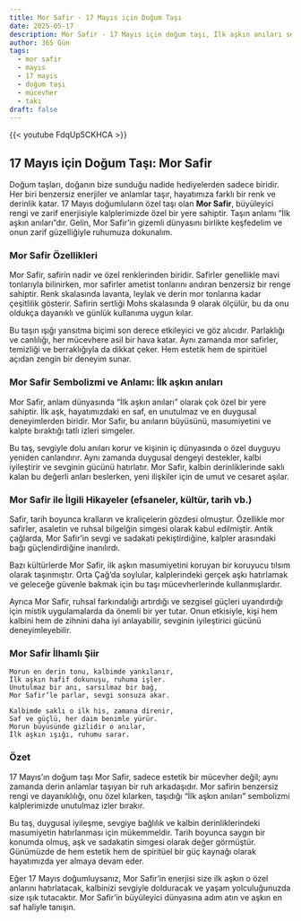 ```yaml
---
title: Mor Safir - 17 Mayıs için Doğum Taşı
date: 2025-05-17
description: Mor Safir - 17 Mayıs için doğum taşı, İlk aşkın anıları sembolü. Bu özel taşın derin anlamını öğrenin.
author: 365 Gün
tags:
  - mor safir
  - mayıs
  - 17 mayıs
  - doğum taşı
  - mücevher
  - takı
draft: false
---
```


{{< youtube FdqUp5CKHCA >}}

## 17 Mayıs için Doğum Taşı: Mor Safir

Doğum taşları, doğanın bize sunduğu nadide hediyelerden sadece biridir. Her biri benzersiz enerjiler ve anlamlar taşır, hayatımıza farklı bir renk ve derinlik katar. 17 Mayıs doğumluların özel taşı olan **Mor Safir**, büyüleyici rengi ve zarif enerjisiyle kalplerimizde özel bir yere sahiptir. Taşın anlamı “İlk aşkın anıları”dır. Gelin, Mor Safir’in gizemli dünyasını birlikte keşfedelim ve onun zarif güzelliğiyle ruhumuza dokunalım.

### Mor Safir Özellikleri

Mor Safir, safirin nadir ve özel renklerinden biridir. Safirler genellikle mavi tonlarıyla bilinirken, mor safirler ametist tonlarını andıran benzersiz bir renge sahiptir. Renk skalasında lavanta, leylak ve derin mor tonlarına kadar çeşitlilik gösterir. Safirin sertliği Mohs skalasında 9 olarak ölçülür, bu da onu oldukça dayanıklı ve günlük kullanıma uygun kılar.

Bu taşın ışığı yansıtma biçimi son derece etkileyici ve göz alıcıdır. Parlaklığı ve canlılığı, her mücevhere asil bir hava katar. Aynı zamanda mor safirler, temizliği ve berraklığıyla da dikkat çeker. Hem estetik hem de spiritüel açıdan zengin bir deneyim sunar.

### Mor Safir Sembolizmi ve Anlamı: İlk aşkın anıları

Mor Safir, anlam dünyasında “İlk aşkın anıları” olarak çok özel bir yere sahiptir. İlk aşk, hayatımızdaki en saf, en unutulmaz ve en duygusal deneyimlerden biridir. Mor Safir, bu anıların büyüsünü, masumiyetini ve kalpte bıraktığı tatlı izleri simgeler.

Bu taş, sevgiyle dolu anıları korur ve kişinin iç dünyasında o özel duyguyu yeniden canlandırır. Aynı zamanda duygusal dengeyi destekler, kalbi iyileştirir ve sevginin gücünü hatırlatır. Mor Safir, kalbin derinliklerinde saklı kalan bu değerli anları beslerken, yeni ilişkiler için de umut ve cesaret aşılar.

### Mor Safir ile İlgili Hikayeler (efsaneler, kültür, tarih vb.)

Safir, tarih boyunca kralların ve kraliçelerin gözdesi olmuştur. Özellikle mor safirler, asaletin ve ruhsal bilgelğin simgesi olarak kabul edilmiştir. Antik çağlarda, Mor Safir’in sevgi ve sadakati pekiştirdiğine, kalpler arasındaki bağı güçlendirdiğine inanılırdı.

Bazı kültürlerde Mor Safir, ilk aşkın masumiyetini koruyan bir koruyucu tılsım olarak taşınmıştır. Orta Çağ’da soylular, kalplerindeki gerçek aşkı hatırlamak ve geleceğe güvenle bakmak için bu taşı mücevherlerinde kullanmışlardır.

Ayrıca Mor Safir, ruhsal farkındalığı artırdığı ve sezgisel güçleri uyandırdığı için mistik uygulamalarda da önemli bir yer tutar. Onun etkisiyle, kişi hem kalbini hem de zihnini daha iyi anlayabilir, sevginin iyileştirici gücünü deneyimleyebilir.

### Mor Safir İlhamlı Şiir

```
Morun en derin tonu, kalbimde yankılanır,
İlk aşkın hafif dokunuşu, ruhuma işler.
Unutulmaz bir anı, sarsılmaz bir bağ,
Mor Safir’le parlar, sevgi sonsuza akar.

Kalbimde saklı o ilk his, zamana direnir,
Saf ve güçlü, her daim benimle yürür.
Morun büyüsünde gizlidir o anılar,
İlk aşkın ışığı, ruhumu sarar.
```

### Özet

17 Mayıs’ın doğum taşı Mor Safir, sadece estetik bir mücevher değil; aynı zamanda derin anlamlar taşıyan bir ruh arkadaşıdır. Mor safirin benzersiz rengi ve dayanıklılığı, onu özel kılarken, taşıdığı “İlk aşkın anıları” sembolizmi kalplerimizde unutulmaz izler bırakır.

Bu taş, duygusal iyileşme, sevgiye bağlılık ve kalbin derinliklerindeki masumiyetin hatırlanması için mükemmeldir. Tarih boyunca saygın bir konumda olmuş, aşk ve sadakatin simgesi olarak değer görmüştür. Günümüzde de hem estetik hem de spiritüel bir güç kaynağı olarak hayatımızda yer almaya devam eder.

Eğer 17 Mayıs doğumluysanız, Mor Safir’in enerjisi size ilk aşkın o özel anlarını hatırlatacak, kalbinizi sevgiyle dolduracak ve yaşam yolculuğunuzda size ışık tutacaktır. Mor Safir’in büyüleyici dünyasına adım atın ve aşkın en saf haliyle tanışın.